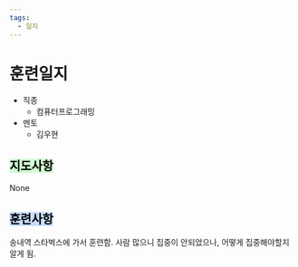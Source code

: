 ```yaml
---
tags:
  - 일지
---
```

# 훈련일지

- 직종
	- 컴퓨터프로그래밍
- 멘토
	- 김우현
## <mark style="background: #BBFABBA6;">지도사항</mark>

None

## <mark style="background: #ADCCFFA6;">훈련사항</mark>

송내역 스타벅스에 가서 훈련함. 사람 많으니 집중이 안되었으나, 어떻게 집중해야할지 알게 됨.